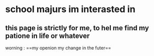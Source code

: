 # school majurs im interasted in

this page is strictly for me, to hel me find my patione in life or whatever
---
worning : ==my openion my change in the futer== 
